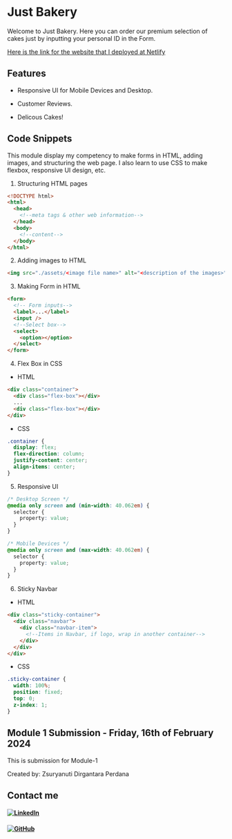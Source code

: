 # Just Bakery

Welcome to Just Bakery. Here you can order our premium selection of cakes just by inputting your personal ID in the Form.

[Here is the link for the website that I deployed at Netlify](https://module-1-zsuryanutidperdana.netlify.app/)

## Features

- Responsive UI for Mobile Devices and Desktop.

- Customer Reviews.

- Delicous Cakes!

## Code Snippets

This module display my competency to make forms in HTML, adding images, and structuring the web page. I also learn to use CSS to make flexbox, responsive UI design, etc.

1. Structuring HTML pages

```html
<!DOCTYPE html>
<html>
  <head>
    <!--meta tags & other web information-->
  </head>
  <body>
    <!--content-->
  </body>
</html>
```

2. Adding images to HTML

```html
<img src="./assets/<image file name>" alt="<description of the images>" />
```

3. Making Form in HTML

```html
<form>
  <!-- Form inputs-->
  <label>...</label>
  <input />
  <!--Select box-->
  <select>
    <option></option>
  </select>
</form>
```

4. Flex Box in CSS

- HTML

```html
<div class="container">
  <div class="flex-box"></div>
  ...
  <div class="flex-box"></div>
</div>
```

- CSS

```css
.container {
  display: flex;
  flex-direction: column;
  justify-content: center;
  align-items: center;
}
```

5. Responsive UI

```css
/* Desktop Screen */
@media only screen and (min-width: 40.062em) {
  selector {
    property: value;
  }
}

/* Mobile Devices */
@media only screen and (max-width: 40.062em) {
  selector {
    property: value;
  }
}
```

6. Sticky Navbar

- HTML

```html
<div class="sticky-container">
  <div class="navbar">
    <div class="navbar-item">
      <!--Items in Navbar, if logo, wrap in another container-->
    </div>
  </div>
</div>
```

- CSS

```css
.sticky-container {
  width: 100%;
  position: fixed;
  top: 0;
  z-index: 1;
}
```

## Module 1 Submission - Friday, 16th of February 2024

This is submission for Module-1

Created by: Zsuryanuti Dirgantara Perdana

## Contact me

#### [![LinkedIn](https://img.shields.io/badge/linkedin-%230077B5.svg?style=for-the-badge&logo=linkedin&logoColor=white)](https://www.linkedin.com/in/zsuryanutiperdana/)

#### [![GitHub](https://img.shields.io/badge/github-%23121011.svg?style=for-the-badge&logo=github&logoColor=white)](https://github.com/zsuryanutidperdana)
